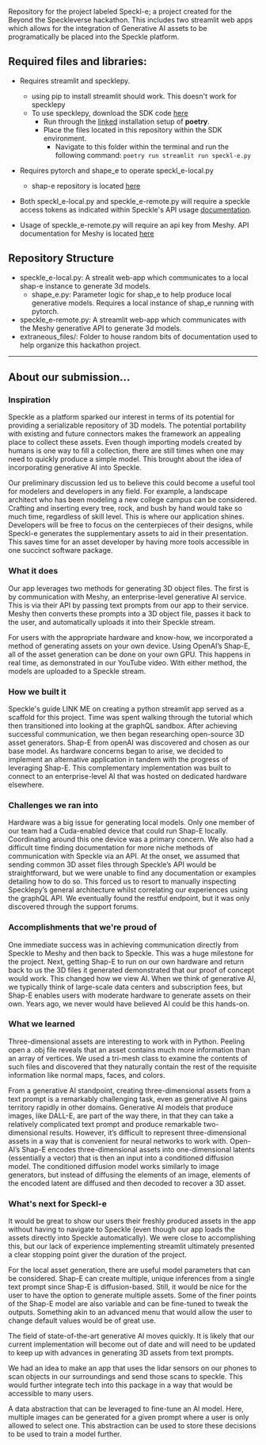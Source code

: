 Repository for the project labeled Speckl-e; a project created for the Beyond the Speckleverse hackathon. This includes two streamlit web apps which allows for the integration of Generative AI assets to be programatically be placed into the Speckle platform.

## Required files and libraries:

- Requires streamlit and specklepy.
    - using pip to install streamlit should work. This doesn't work for specklepy
    - To use specklepy, download the SDK code [here](https://github.com/specklesystems/specklepy)
        - Run through the [linked](https://python-poetry.org/docs/#installation) installation setup of **poetry**.
        - Place the files located in this repository within the SDK environment.
            - Navigate to this folder within the terminal and run the following command: `poetry run streamlit run speckl-e.py`

- Requires pytorch and shape_e to operate speckl_e-local.py
    - shap-e repository is located [here](https://github.com/openai/shap-e)

- Both speckl_e-local.py and speckle_e-remote.py will require a speckle access tokens as indicated within Speckle's API usage [documentation](https://speckle.systems/developers/apis/).
- Usage of speckle_e-remote.py will require an api key from Meshy. API documentation for Meshy is located [here](https://docs.meshy.ai/api-introduction)

## Repository Structure

- speckle_e-local.py: A strealit web-app which communicates to a local shap-e instance to generate 3d models.
    - shape_e.py: Parameter logic for shap_e to help produce local generative models. Requires a local instance of shap_e running with pytorch.
- speckle_e-remote.py: A streamlit web-app which communicates with the Meshy generative API to generate 3d models.
- extraneous_files/: Folder to house random bits of documentation used to help organize this hackathon project.

---

## About our submission...

### Inspiration

Speckle as a platform sparked our interest in terms of its potential for providing a serializable repository of 3D models. The potential portability with existing and future connectors makes the framework an appealing place to collect these assets. Even though importing models created by humans is one way to fill a collection, there are still times when one may need to quickly produce a simple model. This brought about the idea of incorporating generative AI into Speckle.

Our preliminary discussion led us to believe this could become a useful tool for modelers and developers in any field. For example, a landscape architect who has been modeling a new college campus can be considered. Crafting and inserting every tree, rock, and bush by hand would take so much time, regardless of skill level. This is where our application shines. Developers will be free to focus on the centerpieces of their designs, while Speckl-e generates the supplementary assets to aid in their presentation. This saves time for an asset developer by having more tools accessible in one succinct software package.

### What it does

Our app leverages two methods for generating 3D object files. The first is by communication with Meshy, an enterprise-level generative AI service. This is via their API by passing text prompts from our app to their service. Meshy then converts these prompts into a 3D object file, passes it back to the user, and automatically uploads it into their Speckle stream. 

For users with the appropriate hardware and know-how, we incorporated a method of generating assets on your own device. Using OpenAI’s Shap-E, all of the asset generation can be done on your own GPU. This happens in real time, as demonstrated in our YouTube video. With either method, the models are uploaded to a Speckle stream. 

### How we built it

Speckle's guide LINK ME on creating a python streamlit app served as a scaffold for this project. Time was spent walking through the tutorial which then transitioned into looking at the graphQL sandbox. After achieving successful communication, we then began researching open-source 3D asset generators. Shap-E from openAI was discovered and chosen as our base model. As hardware concerns began to arise, we decided to implement an alternative application in tandem with the progress of leveraging Shap-E. This complementary implementation was built to connect to an enterprise-level AI that was hosted on dedicated hardware elsewhere.

### Challenges we ran into

Hardware was a big issue for generating local models. Only one member of our team had a Cuda-enabled device that could run Shap-E locally. Coordinating around this one device was a primary concern. We also had a difficult time finding documentation for more niche methods of communication with Speckle via an API. At the onset, we assumed that sending common 3D asset files through Speckle’s API would be straightforward, but we were unable to find any documentation or examples detailing how to do so. This forced us to resort to manually inspecting Specklepy’s general architecture whilst correlating our experiences using the graphQL API. We eventually found the restful endpoint, but it was only discovered through the support forums. 

### Accomplishments that we're proud of

One immediate success was in achieving communication directly from Speckle to Meshy and then back to Speckle. This was a huge milestone for the project. Next, getting Shap-E to run on our own hardware and return back to us the 3D files it generated demonstrated that our proof of concept would work. This changed how we view AI. When we think of generative AI, we typically think of large-scale data centers and subscription fees, but Shap-E enables users with moderate hardware to generate assets on their own. Years ago, we never would have believed AI could be this hands-on.

### What we learned

Three-dimensional assets are interesting to work with in Python. Peeling open a .obj file reveals that an asset contains much more information than an array of vertices. We used a tri-mesh class to examine the contents of such files and discovered that they naturally contain the rest of the requisite information like normal maps, faces, and colors. 

From a generative AI standpoint, creating three-dimensional assets from a text prompt is a remarkably challenging task, even as generative AI gains territory rapidly in other domains.  Generative AI models that produce images, like DALL-E, are part of the way there, in that they can take a relatively complicated text prompt and produce remarkable two-dimensional results. However, it’s difficult to represent three-dimensional assets in a way that is convenient for neural networks to work with. Open-AI’s Shap-E encodes three-dimensional assets into one-dimensional latents (essentially a vector) that is then an input into a conditioned diffusion model. The conditioned diffusion model works similarly to image generators, but instead of diffusing the elements of an image, elements of the encoded latent are diffused and then decoded to recover a 3D asset.   


### What's next for Speckl-e

It would be great to show our users their freshly produced assets in the app without having to navigate to Speckle (even though our app loads the assets directly into Speckle automatically). We were close to accomplishing this, but our lack of experience implementing streamlit ultimately presented a clear stopping point giver the duration of the project.

For the local asset generation, there are useful model parameters that can be considered. Shap-E can create multiple, unique inferences from a single text prompt since Shap-E is diffusion-based. Still, it would be nice for the user to have the option to generate multiple assets. Some of the finer points of the Shap-E model are also variable and can be fine-tuned to tweak the outputs. Something akin to an advanced menu that would allow the user to change default values would be of great use.

The field of state-of-the-art generative AI moves quickly. It is likely that our current implementation will become out of date and will need to be updated to keep up with advances in generating 3D assets from text prompts.  

We had an idea to make an app that uses the lidar sensors on our phones to scan objects in our surroundings and send those scans to speckle. This would further integrate tech into this package in a way that would be accessible to many users.

A data abstraction that can be leveraged to fine-tune an AI model. Here, multiple images can be generated for a given prompt where a user is only allowed to select one. This abstraction can be used to store these decisions to be used to train a model further.

